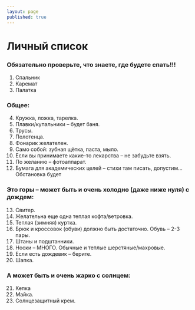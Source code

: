 ```yaml
---
layout: page
published: true
---
```


# Личный список

### Обязательно проверьте, что знаете, где будете спать!!!

1. Спальник
2. Каремат
3. Палатка

### Общее:
4. Кружка, ложка, тарелка.
5. Плавки/купальники – будет баня.
6. Трусы.
7. Полотенца.
8. Фонарик желателен.
9. Само собой: зубная щётка, паста, мыло.
10. Если вы принимаете какие-то лекарства – не забудьте взять.
11. По желанию – фотоаппарат.
12. Бумага для академических целей – стихи там писать, допустим… Обстановка будет

### Это горы – может быть и очень холодно (даже ниже нуля) с дождем:
13. Свитер.
14. Желательна еще одна теплая кофта/ветровка.
15. Теплая (зимняя) куртка.
16. Брюк и кроссовок (обуви) должно быть достаточно. Обувь – 2-3 пары.  
17. Штаны и подштанники.
18. Носки – МНОГО. Обычные и теплые шерстяные/махровые.
19. Если есть дождевик – берите.
20. Шапка.

### А может быть и очень жарко с солнцем:
21. Кепка
22. Майка.
23. Солнцезащитный крем.
